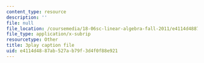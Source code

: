 ```yaml
---
content_type: resource
description: ''
file: null
file_location: /coursemedia/18-06sc-linear-algebra-fall-2011/e4114d4887ab527ab79f3d4f0f88e921_osh80YCg_GM.vtt
file_type: application/x-subrip
resourcetype: Other
title: 3play caption file
uid: e4114d48-87ab-527a-b79f-3d4f0f88e921
---
```

